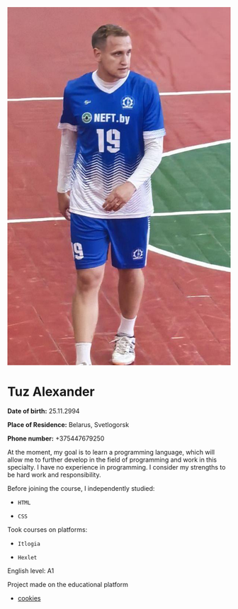 ![Avatar](/avatar.jpg) 

# Tuz Alexander

**Date of birth:** 25.11.2994

**Place of Residence:** Belarus, Svetlogorsk

**Phone number:** +375447679250

At the moment, my goal is to learn a programming language, which will allow me to further develop in the field of programming and work in this specialty. I have no experience in programming. I consider my strengths to be hard work and responsibility.


Before joining the course, I independently studied:

+     HTML

+     CSS

Took courses on platforms:


-     Itlogia

-     Hexlet


English level: A1

Project made on the educational platform

* [cookies](https://tuz1994.github.io/cookies/)

